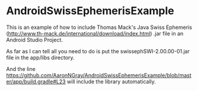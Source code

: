 # AndroidSwissEphemerisExample

This is an example of how to include Thomas Mack's Java Swiss Ephemeris (http://www.th-mack.de/international/download/index.html) .jar file in an Android Studio Project.

As far as I can tell all you need to do is put the swissephSWI-2.00.00-01.jar file in the app/libs directory.

And the line https://github.com/AaronNGray/AndroidSwissEphemerisExample/blob/master/app/build.gradle#L23 will include the library automatically.
